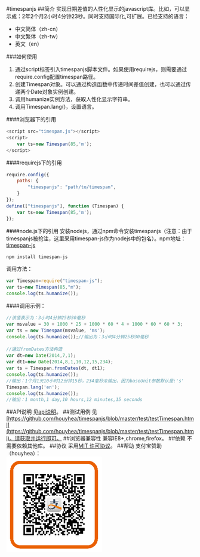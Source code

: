 #timespanjs
##简介
实现日期差值的人性化显示的javascript库。比如，可以显示成：2年2个月2小时4分钟23秒。同时支持国际化,可扩展。已经支持的语言：
+ 中文简体（zh-cn）
+ 中文繁体（zh-tw）
+ 英文（en）


###如何使用
1. 通过script标签引入timespanjs脚本文件。如果使用requirejs，则需要通过require.config配置timespan路径。
2. 创建Timespan对象。可以通过构造函数中传递时间差值创建，也可以通过传递两个Date对象实例创建。
3. 调用humanize实例方法，获取人性化显示字符串。
4. 调用Timespan.lang()，设置语言。

####浏览器下的引用
```js
<script src="timespan.js"></script>
<script>
    var ts=new Timespan(85,'m');
</script>
```
####requirejs下的引用
```js
require.config({
    paths: {
        "timespanjs": "path/to/timespan",
    }
});
define(["timespanjs"], function (Timespan) {
    var ts=new Timespan(85,'m');
});
```
####node.js下的引用
安装nodejs，通过npm命令安装timespanjs（注意：由于timespanjs被抢注，这里采用timespan-js作为nodejs中的包名）。npm地址：[timespan-js](https://www.npmjs.org/package/timespan-js)  

```js
npm install timespan-js
```
调用方法：
```js
var Timespan=require("timespan-js");
var ts=new Timespan(85,"m");
console.log(ts.humanize());
```

####调用示例：
```js
//该值表示为：3小时4分钟25秒30毫秒
var msvalue = 30 + 1000 * 25 + 1000 * 60 * 4 + 1000 * 60 * 60 * 3;
var ts = new Timespan(msvalue, 'ms');
console.log(ts.humanize());//输出为：3小时4分钟25秒30毫秒

//通过fromDates方法构造
var dt=new Date(2014,7,1);
var dt1=new Date(2014,8,1,10,12,15,234);
var ts = Timespan.fromDates(dt, dt1);
console.log(ts.humanize());
//输出：1个月1天10小时12分钟15秒，234毫秒未输出，因为baseUnit参数默认是:'s'
Timespan.lang('en');
console.log(ts.humanize());
//输出：1 month,1 day,10 hours,12 minutes,15 seconds

```
##API说明
见[api说明](https://github.com/houyhea/timespanjs/blob/master/doc/api.md)。
##测试用例
见[https://github.com/houyhea/timespanjs/blob/master/test/testTimespan.html](https://github.com/houyhea/timespanjs/blob/master/test/testTimespan.html)。请获取并运行即可。
##浏览器兼容性
兼容IE8+,chrome,firefox。
##依赖
不需要依赖其他库。
##协议
采用[MIT 许可协议](https://github.com/houyhea/timespanjs/blob/master/LICENSE)。
##帮助
支付宝赞助（houyhea）：  
![赞助](https://raw.githubusercontent.com/houyhea/lab/master/alipayqrcode.png)
